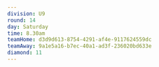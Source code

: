 ```yaml
---
division: U9
round: 14
day: Saturday
time: 8.30am
teamHome: d3d9d613-8754-4291-af4e-9117624559dc
teamAway: 9a1e5a16-b7ec-40a1-ad3f-236020bd633e
diamond: 11
---
```


